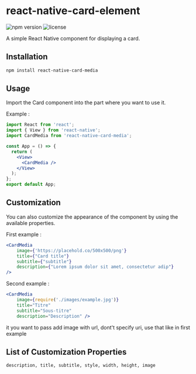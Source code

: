 # react-native-card-element

![npm version](https://img.shields.io/npm/v/react-native-card-media.svg)
![license](https://img.shields.io/npm/l/react-native-card-media.svg)

A simple React Native component for displaying a card.

## Installation

```bash
npm install react-native-card-media
```

## Usage

Import the Card component into the part where you want to use it.

Example :

```jsx
import React from 'react';
import { View } from 'react-native';
import CardMedia from 'react-native-card-media';

const App = () => {
  return (
    <View>
      <CardMedia />
    </View>
  );
};
export default App;
```
## Customization

You can also customize the appearance of the component by using the available properties.

First example :
```jsx
<CardMedia 
    image={'https://placehold.co/500x500/png'}
    title={"Card title"}
    subtitle={"subtitle"}
    description={"Lorem ipsum dolor sit amet, consectetur adip"} 
/>
```

Second example :
```jsx
<CardMedia 
    image={require('./images/example.jpg')} 
    title="Titre" 
    subtitle="Sous-titre" 
    description="Description" />
```

it you want to pass add image with url, dont't specify uri, use that like in first example

## List of Customization Properties
```txt
description, title, subtitle, style, width, height, image
